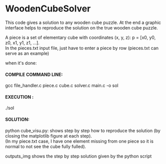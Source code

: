 # WoodenCubeSolver
This code gives a solution to any wooden cube puzzle. 
At the end a graphic interface helps to reproduce the solution on the true wooden cube puzzle.  

A piece is a set of elementary cube with coordinates (x, y, z): p = [x0, y0, z0, x1, y1, z1, ...].  
In the pieces.txt input file, just have to enter a piece by row
(pieces.txt can serve as an example)

when it's done:  

#### COMPILE COMMAND LINE:  
gcc file_handler.c piece.c cube.c solver.c main.c -o sol

#### EXECUTION : 
./sol

#### SOLUTION:   
python cube_visu.py: shows step by step how to reproduce the solution (by closing the matplotlib figure at each step).  
(In my piece.txt case, I have one element missing from one piece so it is normal to not see the cube fully fulled).  

outputs_img shows the step by step solution given by the python script
